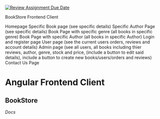 [![Review Assignment Due Date](https://classroom.github.com/assets/deadline-readme-button-22041afd0340ce965d47ae6ef1cefeee28c7c493a6346c4f15d667ab976d596c.svg)](https://classroom.github.com/a/3hLk1m_7)



BookStore Frontend Client

Homepage
Specific Book page (see specific details)
Specific Author Page (see specific details)
Book Page with specific genre (all books in specific genre)
Book Page with specific Author (all books in specific Author)
Login and register page
User page (see the current users orders, reviews and account details)
Admin page (see all users, all books including thier reviews, author, genre, stock and price, (include a button to edit said details), include a button to create new books/users/orders and reviews)
Contact Us Page


# Angular Frontend Client
## BookStore

*Docs*
